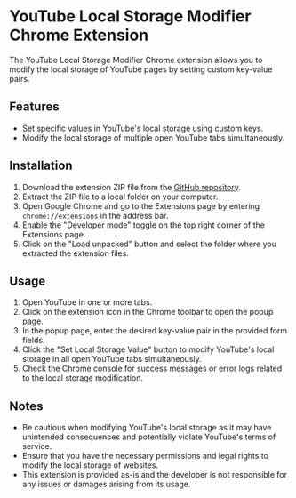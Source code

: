 # YouTube Local Storage Modifier Chrome Extension

The YouTube Local Storage Modifier Chrome extension allows you to modify the local storage of YouTube pages by setting custom key-value pairs.

## Features

- Set specific values in YouTube's local storage using custom keys.
- Modify the local storage of multiple open YouTube tabs simultaneously.

## Installation

1. Download the extension ZIP file from the [GitHub repository](https://github.com/your-username/your-repo).
2. Extract the ZIP file to a local folder on your computer.
3. Open Google Chrome and go to the Extensions page by entering `chrome://extensions` in the address bar.
4. Enable the "Developer mode" toggle on the top right corner of the Extensions page.
5. Click on the "Load unpacked" button and select the folder where you extracted the extension files.

## Usage

1. Open YouTube in one or more tabs.
2. Click on the extension icon in the Chrome toolbar to open the popup page.
3. In the popup page, enter the desired key-value pair in the provided form fields.
4. Click the "Set Local Storage Value" button to modify YouTube's local storage in all open YouTube tabs simultaneously.
5. Check the Chrome console for success messages or error logs related to the local storage modification.

## Notes

- Be cautious when modifying YouTube's local storage as it may have unintended consequences and potentially violate YouTube's terms of service.
- Ensure that you have the necessary permissions and legal rights to modify the local storage of websites.
- This extension is provided as-is and the developer is not responsible for any issues or damages arising from its usage.
